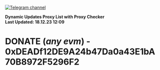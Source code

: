 [![Telegram channel](https://img.shields.io/endpoint?url=https://runkit.io/damiankrawczyk/telegram-badge/branches/master?url=https://t.me/n4z4v0d)](https://t.me/n4z4v0d) 

**Dynamic Updates Proxy List with Proxy Checker**  
**Last Updated: 18.12.23 12:09**

# DONATE (_any evm_) - 0xDEADf12DE9A24b47Da0a43E1bA70B8972F5296F2
